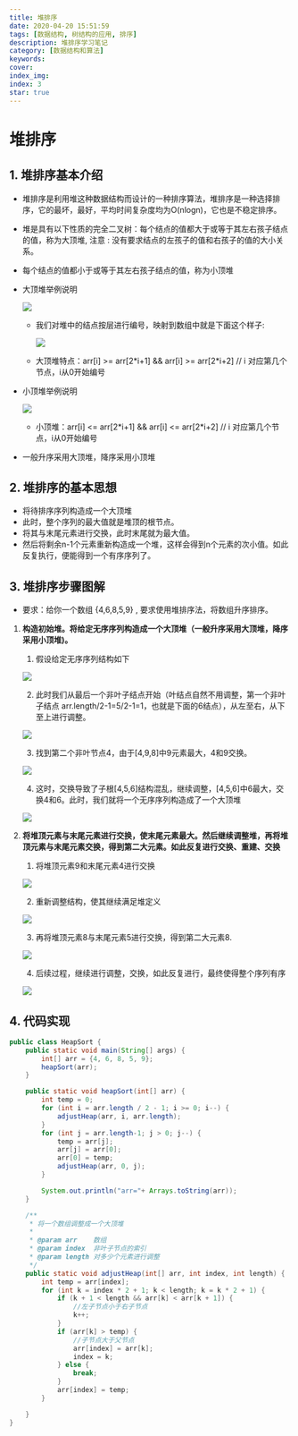 ```yaml
---
title: 堆排序
date: 2020-04-20 15:51:59
tags: [数据结构, 树结构的应用, 排序]
description: 堆排序学习笔记
category: [数据结构和算法]
keywords:
cover:
index_img:
index: 3
star: true
---
```


# 堆排序

## 1. 堆排序基本介绍

- 堆排序是利用堆这种数据结构而设计的一种排序算法，堆排序是一种选择排序，它的最坏，最好，平均时间复杂度均为O(nlogn)，它也是不稳定排序。

- 堆是具有以下性质的完全二叉树：每个结点的值都大于或等于其左右孩子结点的值，称为大顶堆, 注意 : 没有要求结点的左孩子的值和右孩子的值的大小关系。

- 每个结点的值都小于或等于其左右孩子结点的值，称为小顶堆

- 大顶堆举例说明

  ![](./Heapsort/1.png)

  - 我们对堆中的结点按层进行编号，映射到数组中就是下面这个样子: 

    ![](./Heapsort/2.png)

  - 大顶堆特点：arr[i] >= arr[2\*i+1] && arr[i] >= arr[2\*i+2]  // i 对应第几个节点，i从0开始编号

- 小顶堆举例说明

  ![](./Heapsort/3.png)

  - 小顶堆：arr[i] <= arr[2\*i+1] && arr[i] <= arr[2\*i+2] // i 对应第几个节点，i从0开始编号

- 一般升序采用大顶堆，降序采用小顶堆 

## 2.  堆排序的基本思想

- 将待排序序列构造成一个大顶堆
- 此时，整个序列的最大值就是堆顶的根节点。
- 将其与末尾元素进行交换，此时末尾就为最大值。
- 然后将剩余n-1个元素重新构造成一个堆，这样会得到n个元素的次小值。如此反复执行，便能得到一个有序序列了。

## 3. 堆排序步骤图解

- 要求：给你一个数组 {4,6,8,5,9} , 要求使用堆排序法，将数组升序排序。

1. **构造初始堆。将给定无序序列构造成一个大顶堆（一般升序采用大顶堆，降序采用小顶堆)。**

   1. 假设给定无序序列结构如下

   ![](./Heapsort/4.png)

   2. 此时我们从最后一个非叶子结点开始（叶结点自然不用调整，第一个非叶子结点 arr.length/2-1=5/2-1=1，也就是下面的6结点），从左至右，从下至上进行调整。

   ![](./Heapsort/5.png)

   3. 找到第二个非叶节点4，由于[4,9,8]中9元素最大，4和9交换。

   ![](./Heapsort/6.png)

   4. 这时，交换导致了子根[4,5,6]结构混乱，继续调整，[4,5,6]中6最大，交换4和6。此时，我们就将一个无序序列构造成了一个大顶堆

   ![](./Heapsort/7.png)

2. **将堆顶元素与末尾元素进行交换，使末尾元素最大。然后继续调整堆，再将堆顶元素与末尾元素交换，得到第二大元素。如此反复进行交换、重建、交换**

   1. 将堆顶元素9和末尾元素4进行交换

   ![](./Heapsort/8.png)

   2. 重新调整结构，使其继续满足堆定义

   ![](./Heapsort/9.png)

   3. 再将堆顶元素8与末尾元素5进行交换，得到第二大元素8.

   ![](./Heapsort/10.png)

   4. 后续过程，继续进行调整，交换，如此反复进行，最终使得整个序列有序

   ![](./Heapsort/11.png)

## 4. 代码实现

```java
public class HeapSort {
    public static void main(String[] args) {
        int[] arr = {4, 6, 8, 5, 9};
        heapSort(arr);
    }

    public static void heapSort(int[] arr) {
        int temp = 0;
        for (int i = arr.length / 2 - 1; i >= 0; i--) {
            adjustHeap(arr, i, arr.length);
        }
        for (int j = arr.length-1; j > 0; j--) {
            temp = arr[j];
            arr[j] = arr[0];
            arr[0] = temp;
            adjustHeap(arr, 0, j);
        }

        System.out.println("arr="+ Arrays.toString(arr));
    }

    /**
     * 将一个数组调整成一个大顶堆
     *
     * @param arr    数组
     * @param index  非叶子节点的索引
     * @param length 对多少个元素进行调整
     */
    public static void adjustHeap(int[] arr, int index, int length) {
        int temp = arr[index];
        for (int k = index * 2 + 1; k < length; k = k * 2 + 1) {
            if (k + 1 < length && arr[k] < arr[k + 1]) {
                //左子节点小于右子节点
                k++;
            }
            if (arr[k] > temp) {
                //子节点大于父节点
                arr[index] = arr[k];
                index = k;
            } else {
                break;
            }
            arr[index] = temp;
        }

    }
}
```
